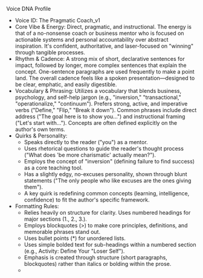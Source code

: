 Voice DNA Profile
 * Voice ID: The Pragmatic Coach_v1
 * Core Vibe & Energy:
   Direct, pragmatic, and instructional. The energy is that of a no-nonsense coach or business mentor who is focused on actionable systems and personal accountability over abstract inspiration. It's confident, authoritative, and laser-focused on "winning" through tangible processes.
 * Rhythm & Cadence:
   A strong mix of short, declarative sentences for impact, followed by longer, more complex sentences that explain the concept. One-sentence paragraphs are used frequently to make a point land. The overall cadence feels like a spoken presentation—designed to be clear, emphatic, and easily digestible.
 * Vocabulary & Phrasing:
   Utilizes a vocabulary that blends business, psychology, and self-help jargon (e.g., "inversion," "transactional," "operationalize," "continuum"). Prefers strong, active, and imperative verbs ("Define," "Flip," "Break it down"). Common phrases include direct address ("The goal here is to show you...") and instructional framing ("Let's start with..."). Concepts are often defined explicitly on the author's own terms.
 * Quirks & Personality:
   * Speaks directly to the reader ("you") as a mentor.
   * Uses rhetorical questions to guide the reader's thought process ("What does 'be more charismatic' actually mean?").
   * Employs the concept of "inversion" (defining failure to find success) as a core teaching tool.
   * Has a slightly edgy, no-excuses personality, shown through blunt statements ("The only people who like excuses are the ones giving them").
   * A key quirk is redefining common concepts (learning, intelligence, confidence) to fit the author's specific framework.
 * Formatting Rules:
   * Relies heavily on structure for clarity. Uses numbered headings for major sections (1., 2., 3.).
   * Employs blockquotes (>) to make core principles, definitions, and memorable phrases stand out.
   * Uses bullet points (*) for unordered lists.
   * Uses simple bolded text for sub-headings within a numbered section (e.g., Activity: Define Your "Loser Self").
   * Emphasis is created through structure (short paragraphs, blockquotes) rather than italics or bolding within the prose.
   * 